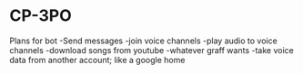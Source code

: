 # CP-3PO
Plans for bot
-Send messages
-join voice channels
-play audio to voice channels
-download songs from youtube
-whatever graff wants
-take voice data from another account; like a google home
